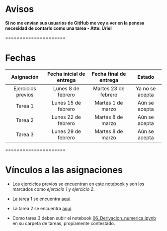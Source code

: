 # Avisos

**Si no me envían sus usuarios de GitHub me voy a ver en la penosa necesidad de contarlo como una tarea - Atte: Uriel**

=====================

# Fechas

|     Asignación     | Fecha inicial de entrega | Fecha final de entrega  |         Estado         |
|:------------------:|:------------------------:|:-----------------------:|:----------------------:|
| Ejercicios previos |    Lunes 8 de febrero    |  Martes 23 de febrero   |    Ya no se acepta     |
|      Tarea 1       |    Lunes 15 de febrero   |    Martes 1 de marzo    |      Aún se acepta     |
|      Tarea 2       |    Lunes 22 de febrero   |    Martes 8 de marzo    |      Aún se acepta     |
|      Tarea 3       |    Lunes 29 de febrero   |    Martes 8 de marzo   |      Aún se acepta     |

=====================

# Vínculos a las asignaciones

- Los ejercicios previos se encuentran en [este notebook](https://github.com/lbenet/2016-2_TSFisicaComputacional/blob/master/notas_clase/01_Introd_git.ipynb) y son los marcados como *ejercicio 1* y *ejercicio 2*.

- La tarea 1 se encuentra [aquí](https://github.com/lbenet/2016-2_TSFisicaComputacional/blob/master/tareas/Tarea1.ipynb).

- La tarea 2 se encuentra [aquí](https://github.com/lbenet/2016-2_TSFisicaComputacional/blob/master/tareas/Tarea2.ipynb).

- Como tarea 3 deben subir el notebook [06_Derivacion_numerica.ipynb](https://github.com/lbenet/2016-2_TSFisicaComputacional/blob/master/notas_clase/06_Derivacion_numerica.ipynb) en su carpeta de tareas, propiamente contestado.
